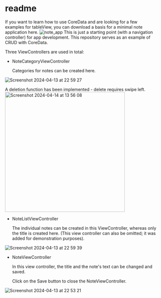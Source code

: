 # readme

If you want to learn how to use CoreData and are looking for a few examples for tableView, you can download a basis for a minimal note application here.
![note_app](https://github.com/SevenAndrew/Notify-iOS17/assets/82178604/d8854683-3e32-447f-a644-cfdbe29b80cb)
This is just a starting point (with a navigation controller) for app development.
This repository serves as an example of CRUD with CoreData.

Three ViewControllers are used in total:

* NoteCategoryViewController

  Categories for notes can be created here.
  
 ![Screenshot 2024-04-13 at 22 59 27](https://github.com/SevenAndrew/Notify-iOS17/assets/82178604/1b7a9448-9487-47d8-9222-4ef8884c488c)

A deletion function has been implemented - delete requires swipe left.
<img width="396" alt="Screenshot 2024-04-14 at 13 56 08" src="https://github.com/SevenAndrew/Notify-iOS17/assets/82178604/0f2541f7-a419-48b8-a124-c54b237f9d44">


* NoteListViewController

  The individual notes can be created in this ViewController, whereas only the title is created here.
  (This view controller can also be omitted; it was added for demonstration purposes).
  
 ![Screenshot 2024-04-13 at 22 59 39](https://github.com/SevenAndrew/Notify-iOS17/assets/82178604/f26b6f29-0c9d-41ce-8b33-3b691eafb7c1)
* NoteViewController

  In this view controller, the title and the note's text can be changed and saved.

  Click on the Save button to close the NoteViewController.
  
![Screenshot 2024-04-13 at 22 53 21](https://github.com/SevenAndrew/Notify-iOS17/assets/82178604/c007dd5c-d7e7-4271-ab84-2955a88c058f)


